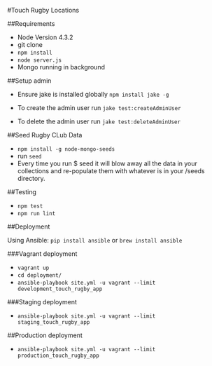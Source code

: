 #Touch Rugby Locations


##Requirements
  - Node Version 4.3.2
  - git clone
  - `npm install`
  - `node server.js`
  - Mongo running in background

##Setup admin
  - Ensure jake is installed globally `npm install jake -g`

  - To create the admin user run `jake test:createAdminUser`
  - To delete the admin user run `jake test:deleteAdminUser`

##Seed Rugby CLub Data
- `npm install -g node-mongo-seeds`
- run `seed`
- Every time you run $ seed it will blow away all the data in your collections and re-populate them with whatever is in your /seeds directory.

##Testing
  - `npm test`
  - `npm run lint`

##Deployment

Using Ansible: `pip install ansible` or `brew install ansible`

###Vagrant deployment

  - `vagrant up`
  - `cd deployment/`
  - `ansible-playbook site.yml -u vagrant --limit development_touch_rugby_app`

###Staging deployment

  - `ansible-playbook site.yml -u vagrant --limit staging_touch_rugby_app`

##Production deployment

  - `ansible-playbook site.yml -u vagrant --limit production_touch_rugby_app`